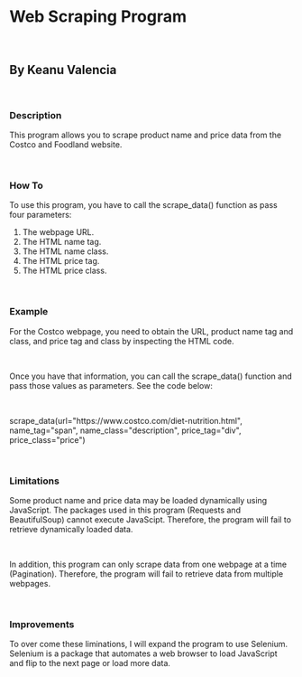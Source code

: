 <h1>Web Scraping Program</h1>
<br>
<h2>By Keanu Valencia</h2>
<br>
<h3>Description</h3>
<p>This program allows you to scrape product name and price data from the Costco and Foodland website.</p>
<br>
<h3>How To</h3>
<p>To use this program, you have to call the scrape_data() function as pass four parameters:</p>
<ol>
  <li>The webpage URL.</li>
  <li>The HTML name tag.</li>
  <li>The HTML name class.</li>
  <li>The HTML price tag.</li>
  <li>The HTML price class.</li>
</ol>
<br>
<h3>Example</h3>
<p>For the Costco webpage, you need to obtain the URL, product name tag and class, and price tag and class by inspecting the HTML code.</p>
<br>
<P>Once you have that information, you can call the scrape_data() function and pass those values as parameters. See the code below:</P>
<br>
<p>scrape_data(url="https://www.costco.com/diet-nutrition.html", name_tag="span", name_class="description", price_tag="div", price_class="price")</p>
<br>
<h3>Limitations</h3>
<p>Some product name and price data may be loaded dynamically using JavaScript. The packages used in this program (Requests and BeautifulSoup) cannot execute JavaScipt. Therefore, the program will fail to retrieve dynamically loaded data.</p>
<br>
<p>In addition, this program can only scrape data from one webpage at a time (Pagination). Therefore, the program will fail to retrieve data from multiple webpages.</p>
<br>
<h3>Improvements</h3>
<p>To over come these liminations, I will expand the program to use Selenium. Selenium is a package that automates a web browser to load JavaScript and flip to the next page or load more data.</p>
<br>
